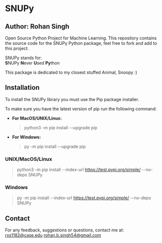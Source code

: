 # SNUPy
## Author: Rohan Singh
Open Source Python Project for Machine Learning. This repository contains the source code for the SNUPy Python package, feel free to fork and add to this project.  

SNUPy stands for:  
**S**NUPy **N**ever **U**sed **Py**thon

This package is dedicated to my closest stuffed Animal, Snoopy :)

## Installation
To install the SNUPy library you must use the Pip package installer.  

To make sure you have the latest version of pip run the following command:  
  - **For MacOS/UNIX/Linux:**  
    > python3 -m pip install --upgrade pip  
  - **For Windows:**  
    > py -m pip install --upgrade pip

### UNIX/MacOS/Linux
  > python3 -m pip install --index-url https://test.pypi.org/simple/ --no-deps SNUPy

### Windows
  > py -m pip install --index-url https://test.pypi.org/simple/ --no-deps SNUPy
  
## Contact
For any feedback, suggestions or questions, contact me at:  
rxs1182@case.edu
rohan.b.singh54@gmail.com
